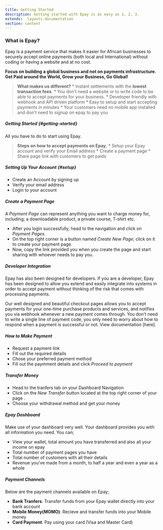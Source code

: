 ```yaml
---
title: Getting Started
description: Getting started with Epay is as easy as 1, 2, 3.
extends: _layouts.documentation
section: content
---
```


 ### What is Epay?
 Epay is a payment service that makes it easier for African businesses to securely accept online payments (both local and International) without coding or having a website and at no cost.

 **Focus on building a global business and not on payments infrastructure. Get Paid around the World, Grow your Business, Go Global!**

 >**What makes us different?**
    * Instant settlements with the **lowest transaction fees**.
    * You don't need a website or to write code to be able to accept payments for your business.
    * Developer friendly with webhook and API driven platform
    * Easy to setup and start accepting payments in minutes
    * Your customers need no mobile app installed and don't need to signup on epay to pay you

##### Getting Started {#getting-started}
All you have to do to start using Epay.
>**Steps on how to accept payments on Epay**;
    * Setup your Epay account and verify your Email address
    * Create a payment page
    * Share page link with customers to get paids

##### Setting Up Your Account {#setup}
* Create an Account by signing up
* Verify your email address
* Login to your account
    
##### Create a Payment Page
A _Payment Page_ can represent anything you want to charge money for, including; a downloadable product, a private course, T-shirt etc.
* After you login successfully, head to the navigation and click on _Payment Pages_.
* On the top right corner is a button named _Create New Page_; click on it to create your payment page.
* Now, copy the link provided you when you create the page and start sharing with whoever needs to pay you.

##### Developer Integration
Epay has also been designed for developers. If you are a developer, Epay has been designed to allow you extend and easily integrate into systems in order to accept payment without thinking of the risk that comes with processing payments.

Our well designed and beautiful checkout pages allows you to accept payments for your one-time purchase products and services, and notifies you via webhook whenever a new payment comes through. You don’t need to write a single line of payment code, you only need to worry about how to respond when a payment is successful or not. View documentation [here].

##### How to Make Payment
* Request a payment link
* Fill out the required details
* Chose your preferred payment method
* Fill out the paymment details and click _Proceed to payment_

##### Transfer Money
* Head to the tranfers tab on your Dashboard Navigation
* Click on the _New Transfer_ button located at the top right corner of your page .
* Choose your withdrawal method and get your money

##### Epay Dashboard
Make use of your dashboard very well. Your dashboard provides you with all information you need. You can;
* View your wallet, total amount you have transferred and also all your income on epay
* Total number of payment pages you have
* Total number of customers with all their details
* Revenue you've made from a month, to half a year and even a year as a whole

##### Payment Channels
Below are the payment channels available on Epay;
* **Bank Tranfers**: Transfer funds from your Epay wallet directly into your bank account
* **Mobile Money(MOMO)**: Recieve and transfer funds into your Mobile money
* **Card Payment**: Pay using your card (Visa and Master Card)
